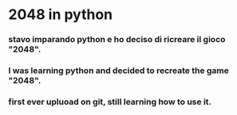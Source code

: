 # 2048 in python

### stavo imparando python e ho deciso di ricreare il gioco "2048". 
### I was learning python and decided to recreate the game "2048".

### first ever upluoad on git, still learning how to use it.
